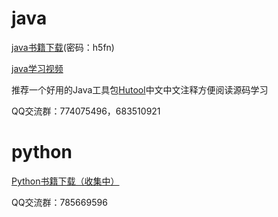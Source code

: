 # java

[java书籍下载](https://pan.baidu.com/s/1E8IbLmEfnppwODTxT3I90g?qq-pf-to=pcqq.group#list/path=%2F)(密码：h5fn)

[java学习视频](https://edu.aliyun.com/roadmap/java?source=5176.11533457&userCode=p1s8inj4&type=copy)

推荐一个好用的Java工具包[Hutool](https://hutool.cn)中文中文注释方便阅读源码学习

QQ交流群：774075496，683510921

# python

[Python书籍下载（收集中）](#)

QQ交流群：785669596
